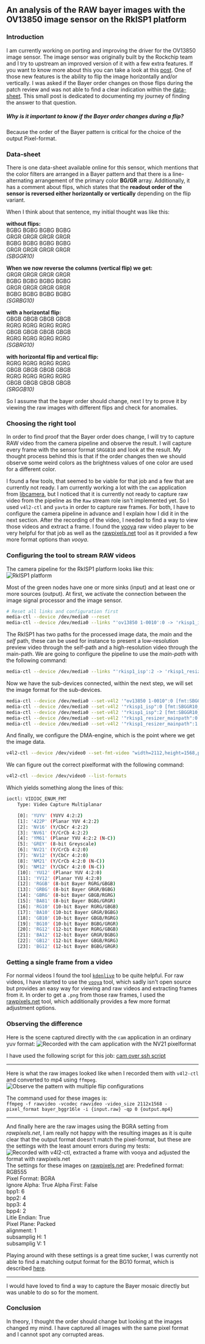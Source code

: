 ## An analysis of the RAW bayer images with the OV13850 image sensor on the RkISP1 platform

### Introduction

I am currently working on porting and improving the driver for the OV13850 image sensor. The image sensor was originally built by the Rockchip team and I try to upstream an improved version of it with a few extra features. If you want to know more about this you can take a look at this [post](https://sebastianfricke.me/porting-the-ov13850-camera/).
One of those new features is the ability to flip the image horizontally and/or vertically. I was asked if the Bayer order changes on those flips during the patch review and was not able to find a clear indication within the [data-sheet](http://download.t-firefly.com/product/RK3288/Docs/Peripherals/OV13850%20datasheet/Sensor_OV13850-G04A_OmniVision_SpecificationV1.pdf). This small post is dedicated to documenting my journey of finding the answer to that question.

##### Why is it important to know if the Bayer order changes during a flip?

Because the order of the Bayer pattern is critical for the choice of the output Pixel-format.

### Data-sheet

There is one data-sheet available online for this sensor, which mentions that the color filters are arranged in a Bayer pattern and that there is a line-alternating arrangement of the primary color **BG/GR** array. Additionally, it has a comment about flips, which states that the **readout order of the sensor is reversed either horizontally or vertically** depending on the flip variant.

When I think about that sentence, my initial thought was like this:

**without flips:**  
BGBG BGBG BGBG BGBG  
GRGR GRGR GRGR GRGR  
BGBG BGBG BGBG BGBG  
GRGR GRGR GRGR GRGR  
*(SBGGR10)*

**When we now reverse the columns (vertical flip) we get:**  
GRGR GRGR GRGR GRGR  
BGBG BGBG BGBG BGBG  
GRGR GRGR GRGR GRGR  
BGBG BGBG BGBG BGBG  
*(SGRBG10)*

**with a horizontal flip:**  
GBGB GBGB GBGB GBGB  
RGRG RGRG RGRG RGRG  
GBGB GBGB GBGB GBGB  
RGRG RGRG RGRG RGRG  
*(SGBRG10)*

**with horizontal flip and vertical flip:**  
RGRG RGRG RGRG RGRG  
GBGB GBGB GBGB GBGB  
RGRG RGRG RGRG RGRG  
GBGB GBGB GBGB GBGB  
*(SRGGB10)*

So I assume that the bayer order should change, next I try to prove it by viewing the raw images with different flips and check for anomalies.


### Choosing the right tool

In order to find proof that the Bayer order does change, I will try to capture RAW video from the camera pipeline and observe the result. I will capture every frame with the sensor format `SRGGB10` and look at the result. My thought process behind this is that if the order changes then we should observe some weird colors as the brightness values of one color are used for a different color.

I found a few tools, that seemed to be viable for that job and a few that are currently not ready. I am currently working a lot with the `cam` application from [libcamera](https://www.libcamera.org/), but I noticed that it is currently not ready to capture raw video from the pipeline as the `Raw` stream role isn't implemented yet. So I used `v4l2-ctl` and `yavta` in order to capture raw frames. For both, I have to configure the camera pipeline in advance and I explain how I did it in the next section. After the recording of the video, I needed to find a way to view those videos and extract a frame. I found the [vooya](https://www.offminor.de/) raw video player to be very helpful for that job as well as the [rawpixels.net](http://rawpixels.net/) tool as it provided a few more format options than *vooya*.

### Configuring the tool to stream RAW videos

The camera pipeline for the RkISP1 platform looks like this:
![RkISP1 platform](rkisp1_pipeline.jpg)

Most of the green nodes have one or more sinks (input) and at least one or more sources (output). At first, we activate the connection between the image signal processor and the image sensor.
```bash
# Reset all links and configuration first
media-ctl --device /dev/media0 --reset
media-ctl --device /dev/media0 --links "'ov13850 1-0010':0 -> 'rkisp1_isp':0 [1]"
```

The RkISP1 has two paths for the processed image data, the *main* and the *self* path, these can be used for instance to present a low-resolution preview video through the self-path and a high-resolution video through the main-path. We are going to configure the pipeline to use the *main-path* with the following command:
```bash
media-ctl --device /dev/media0 --links "'rkisp1_isp':2 -> 'rkisp1_resizer_mainpath':0 [1]"
```

Now we have the sub-devices connected, within the next step, we will set the image format for the sub-devices.

```bash
media-ctl --device /dev/media0 --set-v4l2 '"ov13850 1-0010":0 [fmt:SBGGR10_1X10/2112x1568]'
media-ctl --device /dev/media0 --set-v4l2 '"rkisp1_isp":0 [fmt:SBGGR10_1X10/2112x1568 crop: (0,0)/2112x1568]'
media-ctl --device /dev/media0 --set-v4l2 '"rkisp1_isp":2 [fmt:SBGGR10_1X10/2112x1568 crop: (0,0)/2112x1568]'
media-ctl --device /dev/media0 --set-v4l2 '"rkisp1_resizer_mainpath":0 [fmt:SBGGR10_1X10/2112x1568]'
media-ctl --device /dev/media0 --set-v4l2 '"rkisp1_resizer_mainpath":1 [fmt:SBGGR10_1X10/2112x1568]'
```

And finally, we configure the DMA-engine, which is the point where we get the image data.

```bash
v4l2-ctl --device /dev/video0 --set-fmt-video "width=2112,height=1568,pixelformat=BG10"
```

We can figure out the correct pixelformat with the following command:

```bash
v4l2-ctl --device /dev/video0 --list-formats
```

Which yields something along the lines of this:
```bash
ioctl: VIDIOC_ENUM_FMT
	Type: Video Capture Multiplanar

	[0]: 'YUYV' (YUYV 4:2:2)
	[1]: '422P' (Planar YUV 4:2:2)
	[2]: 'NV16' (Y/CbCr 4:2:2)
	[3]: 'NV61' (Y/CrCb 4:2:2)
	[4]: 'YM61' (Planar YVU 4:2:2 (N-C))
	[5]: 'GREY' (8-bit Greyscale)
	[6]: 'NV21' (Y/CrCb 4:2:0)
	[7]: 'NV12' (Y/CbCr 4:2:0)
	[8]: 'NM21' (Y/CrCb 4:2:0 (N-C))
	[9]: 'NM12' (Y/CbCr 4:2:0 (N-C))
	[10]: 'YU12' (Planar YUV 4:2:0)
	[11]: 'YV12' (Planar YVU 4:2:0)
	[12]: 'RGGB' (8-bit Bayer RGRG/GBGB)
	[13]: 'GRBG' (8-bit Bayer GRGR/BGBG)
	[14]: 'GBRG' (8-bit Bayer GBGB/RGRG)
	[15]: 'BA81' (8-bit Bayer BGBG/GRGR)
	[16]: 'RG10' (10-bit Bayer RGRG/GBGB)
	[17]: 'BA10' (10-bit Bayer GRGR/BGBG)
	[18]: 'GB10' (10-bit Bayer GBGB/RGRG)
	[19]: 'BG10' (10-bit Bayer BGBG/GRGR)
	[20]: 'RG12' (12-bit Bayer RGRG/GBGB)
	[21]: 'BA12' (12-bit Bayer GRGR/BGBG)
	[22]: 'GB12' (12-bit Bayer GBGB/RGRG)
	[23]: 'BG12' (12-bit Bayer BGBG/GRGR)
```

### Getting a single frame from a video

For normal videos I found the tool [`kdenlive`](https://kdenlive.org/en/) to be quite helpful. For raw videos, I have started to use the [`vooya`](https://www.offminor.de/) tool, which sadly isn't open source but provides an easy way for viewing and raw videos and extracting frames from it. In order to get a `.png` from those raw frames, I used the [rawpixels.net](http://rawpixels.net/) tool, which additionally provides a few more format adjustment options.

### Observing the difference

Here is the scene captured directly with the `cam` application in an ordinary yuv format:
![Recorded with the cam application with the NV21 pixelformat](/images/bayer_order_analysis_cam.png)

I have used the following script for this job: [cam over ssh script](https://github.com/initBasti/NanoPC-T4_armbian_configuration/blob/main/libcam_from_nano.sh)

---

Here is what the raw images looked like when I recorded them with `v4l2-ctl` and converted to mp4 using `ffmpeg`.
![Observe the pattern with multiple flip configurations](/images/bayer_order_analysis_raw_mp4.png)

The command used for these images is:  
`ffmpeg -f rawvideo -vcodec rawvideo -video_size 2112x1568 -pixel_format bayer_bggr16le -i {input.raw} -qp 0 {output.mp4}`

---

And finally here are the raw images using the BGRA setting from *rawpixels.net*, I am really not happy with the resulting images as it is quite clear that the output format doesn't match the pixel-format, but these are the settings with the least amount errors during my tests:
![Recorded with v4l2-ctl, extracted a frame with vooya and adjusted the format with rawpixels.net](/images/bayer_order_analysis_rawpixels.png)
The settings for these images on [rawpixels.net](http://rawpixels.net/) are:
Predefined format: RGB555  
Pixel Format: BGRA  
Ignore Alpha: True Alpha First: False  
bpp1: 6  
bpp2: 4  
bpp3: 4  
bpp4: 2  
Litle Endian: True  
Pixel Plane: Packed  
alignment: 1  
subsamplig H: 1  
subsamplig V: 1  

Playing around with these settings is a great time sucker, I was currently not able to find a matching output format for the BG10 format, which is described [here](https://www.kernel.org/doc/html/latest/userspace-api/media/v4l/pixfmt-srggb10.html?highlight=bg10).

---

I would have loved to find a way to capture the Bayer mosaic directly but was unable to do so for the moment.

### Conclusion

In theory, I thought the order should change but looking at the images changed my mind. I have captured all images with the same pixel format and I cannot spot any corrupted areas.
